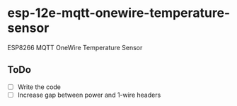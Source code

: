 # esp-12e-mqtt-onewire-temperature-sensor
ESP8266 MQTT OneWire Temperature Sensor

## ToDo
- [ ] Write the code
- [ ] Increase gap between power and 1-wire headers
